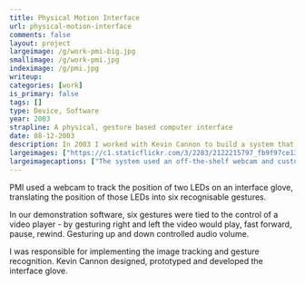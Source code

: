 ```yaml
---
title: Physical Motion Interface
url: physical-motion-interface
comments: false
layout: project
largeimage: /g/work-pmi-big.jpg
smallimage: /g/work-pmi.jpg
indeximage: /g/pmi.jpg
writeup: 
categories: [work]
is_primary: false
tags: []
type: Device, Software
year: 2003
strapline: A physical, gesture based computer interface
date: 08-12-2003
description: In 2003 I worked with Kevin Cannon to build a system that allowed a user to accurately control a computer using the motion of his/her hands. This system was called Physical Motion Interface (PMI) and was designed to enable expressive, gestural control of a computer using cheaply available parts. We completed the project in under 6 weeks, and demonstrated PMI more than three years before the introduction of Nintendo's Wiimote; the first mass-market gestural interface. 
largeimages: ["https://c1.staticflickr.com/3/2283/2122215797_fb9f97ce13_b.jpg"]
largeimagecaptions: ["The system used an off-the-shelf webcam and custom software to track and LED embedded in a glove. This approach proved to be robust, and allowed for accurate gesture tracking, and assigment of gestures to computer controls."]
---
```

PMI used a webcam to track the position of two LEDs on an interface glove, translating the position of those LEDs into six recognisable gestures. 

In our demonstration software, six gestures were tied to the control of a video player - by gesturing right and left the video would play, fast forward, pause, rewind. Gesturing up and down controlled audio volume. 

I was responsible for implementing the image tracking and gesture recognition. Kevin Cannon designed, prototyped and developed the interface glove.
